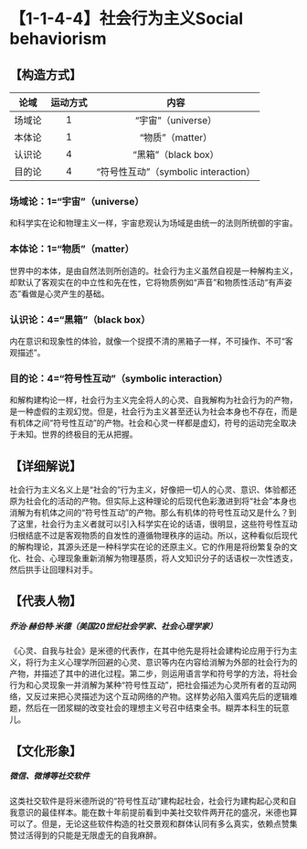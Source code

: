 # 【1-1-4-4】社会行为主义Social behaviorism
## 【构造方式】
| 论域 | 运动方式           | 内容 |
|:----:|:----------------:|:----:|
| 场域论   | 1| “宇宙”（universe）   |
| 本体论   | 1|  “物质”（matter）  |
| 认识论   |4 |  “黑箱”（black box）  |
| 目的论   | 4|  “符号性互动”（symbolic interaction）  |

### 场域论：1=“宇宙”（universe）
和科学实在论和物理主义一样，宇宙悲观认为场域是由统一的法则所统御的宇宙。
### 本体论：1=“物质”（matter）
世界中的本体，是由自然法则所创造的。社会行为主义虽然自视是一种解构主义，却默认了客观实在的中立性和先在性，它将物质例如“声音”和物质性活动“有声姿态”看做是心灵产生的基础。
### 认识论：4=“黑箱”（black box）
内在意识和现象性的体验，就像一个捉摸不清的黑箱子一样，不可操作、不可“客观描述”。
### 目的论：4=“符号性互动”（symbolic interaction）
和解构建构论一样，社会行为主义完全将人的心灵、自我解构为社会行为的产物，是一种虚假的主观幻觉。但是，社会行为主义甚至还认为社会本身也不存在，而是有机体之间“符号性互动”的产物。社会和心灵一样都是虚幻，符号的运动完全取决于未知。世界的终极目的无从把握。

## 【详细解说】
社会行为主义名义上是“社会的”行为主义，好像把一切人的心灵、意识、体验都还原为社会化的活动的产物。但实际上这种理论的后现代色彩激进到将“社会”本身也消解为有机体之间的“符号性互动”的产物。那么有机体的符号性互动又是什么？到了这里，社会行为主义者就可以引入科学实在论的话语，很明显，这些符号性互动归根结底不过是客观物质的自发性的遵循物理秩序的运动。所以，这种看似后现代的解构理论，其源头还是一种科学实在论的还原主义。它的作用是将纷繁复杂的文化、社会、心理现象重新消解为物理基质，将人文知识分子的话语权一次性透支，然后拱手让回理科对手。
## 【代表人物】
##### 乔治·赫伯特·米德（美国20世纪社会学家、社会心理学家）
《心灵、自我与社会》是米德的代表作，在其中他先是将社会建构论应用于行为主义，将行为主义心理学所回避的心灵、意识等内在内容给消解为外部的社会行为的产物，并描述了其中的进化过程。第二步，则运用语言学和符号学的方法，将社会行为和心灵现象一并消解为某种“符号性互动”，把社会描述为心灵所有者的互动网络，又反过来把心灵描述为这个互动网络的产物。这样势必陷入蛋鸡先后的逻辑难题，然后在一团浆糊的改变社会的理想主义号召中结束全书。糊弄本科生的玩意儿。
## 【文化形象】
##### 微信、微博等社交软件
这类社交软件是将米德所说的“符号性互动”建构起社会，社会行为建构起心灵和自我意识的最佳样本。能在数十年前提前看到中美社交软件两开花的盛况，米德也算可以了。但是，无论这些软件构造的社交景观和群体认同有多么真实，依赖点赞集赞过活得到的只能是无限虚无的自我麻醉。
